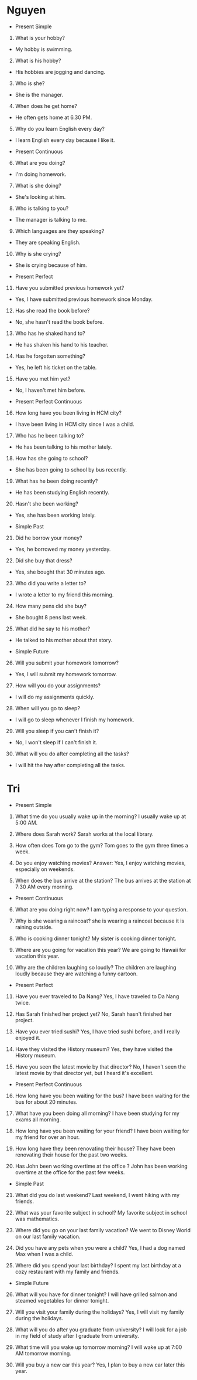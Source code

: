 # Nguyen

* Present Simple
1. What is your hobby?
- My hobby is swimming.

2. What is his hobby?
- His hobbies are jogging and dancing.

3. Who is she? 
- She is the manager.

4. When does he get home?
- He often gets home at 6.30 PM.

5. Why do you learn English every day?
- I learn English every day because I like it.

* Present Continuous
6. What are you doing?
- I'm doing homework.

7. What is she doing?
- She's looking at him.

8. Who is talking to you?
- The manager is talking to me.

9. Which languages are they speaking?
- They are speaking English.

10. Why is she crying?
- She is crying because of him.

* Present Perfect
11. Have you submitted previous homework yet?
- Yes, I have submitted previous homework since Monday.

12. Has she read the book before?
- No, she hasn't read the book before.

13. Who has he shaked hand to?
- He has shaken his hand to his teacher.

14. Has he forgotten something?
- Yes, he left his ticket on the table.

15. Have you met him yet?
- No, I haven't met him before.

* Present Perfect Continuous
16. How long have you been living in HCM city?
- I have been living in HCM city since I was a child.

17. Who has he been talking to?
- He has been talking to his mother lately.

18. How has she going to school?
- She has been going to school by bus recently.

19. What has he been doing recently? 
- He has been studying English recently.

20. Hasn't she been working?
- Yes, she has been working lately.

* Simple Past
21. Did he borrow your money?
- Yes, he borrowed my money yesterday.

22. Did she buy that dress?
- Yes, she bought that 30 minutes ago.

23. Who did you write a letter to?
- I wrote a letter to my friend this morning.

24. How many pens did she buy?
- She bought 8 pens last week.

25. What did he say to his mother?
- He talked to his mother about that story.

* Simple Future
26. Will you submit your homework tomorrow?
- Yes, I will submit my homework tomorrow.

27. How will you do your assignments?
- I will do my assignments quickly.

28. When will you go to sleep?
- I will go to sleep whenever I finish my homework.

29. Will you sleep if you can't finish it?
- No, I won't sleep if I can't finish it.

30. What will you do after completing all the tasks?
- I will hit the hay after completing all the tasks.



# Tri

* Present Simple
  
1. What time do you usually wake up in the morning?
I usually wake up at 5:00 AM.

2. Where does Sarah work?
Sarah works at the local library.

3. How often does Tom go to the gym?
Tom goes to the gym three times a week.

4. Do you enjoy watching movies?
Answer: Yes, I enjoy watching movies, especially on weekends.

5. When does the bus arrive at the station?
The bus arrives at the station at 7:30 AM every morning.

* Present Continuous
  
6. What are you doing right now?
I am typing a response to your question.

7. Why is she wearing a raincoat?
she is wearing a raincoat because it is raining outside.

8. Who is cooking dinner tonight?
My sister is cooking dinner tonight.

9. Where are you going for vacation this year?
We are going to Hawaii for vacation this year.

10. Why are the children laughing so loudly?
The children are laughing loudly because they are watching a funny cartoon.

* Present Perfect
  
11. Have you ever traveled to Da Nang?
Yes, I have traveled to Da Nang twice.

12. Has Sarah finished her project yet?
No, Sarah hasn't finished her project.

13.  Have you ever tried sushi?
Yes, I have tried sushi before, and I really enjoyed it.

14. Have they visited the History museum?
Yes, they have visited the History museum.

15. Have you seen the latest movie by that director?
No, I haven't seen the latest movie by that director yet, but I heard it's excellent.

* Present Perfect Continuous
16. How long have you been waiting for the bus?
I have been waiting for the bus for about 20 minutes.

17. What have you been doing all morning?
I have been studying for my exams all morning.

18. How long have you been waiting for your friend?
I have been waiting for my friend for over an hour.

19. How long have they been renovating their house?
They have been renovating their house for the past two weeks.

20. Has John been working overtime at the office ?
John has been working overtime at the office for the past few weeks.

* Simple Past
  
21. What did you do last weekend?
Last weekend, I went hiking with my friends.

22. What was your favorite subject in school?
My favorite subject in school was mathematics.

23. Where did you go on your last family vacation?
We went to Disney World on our last family vacation.

24. Did you have any pets when you were a child?
Yes, I had a dog named Max when I was a child.

25. Where did you spend your last birthday?
I spent my last birthday at a cozy restaurant with my family and friends.

* Simple Future
  
26. What will you have for dinner tonight?
I will have grilled salmon and steamed vegetables for dinner tonight.

27. Will you visit your family during the holidays?
Yes, I will visit my family during the holidays.

28. What will you do after you graduate from university?
I will look for a job in my field of study after I graduate from university.

29. What time will you wake up tomorrow morning?
I will wake up at 7:00 AM tomorrow morning.

30. Will you buy a new car this year?
Yes, I plan to buy a new car later this year.

